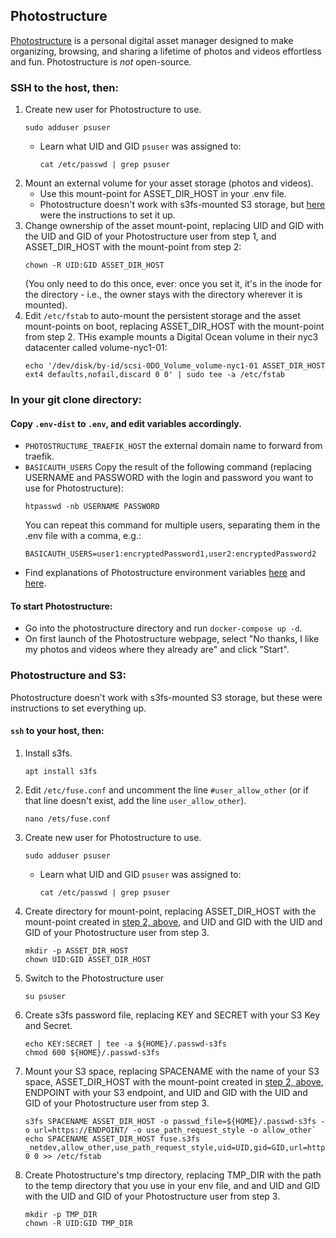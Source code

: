 ## Photostructure

[Photostructure](https://photostructure.com/server/photostructure-for-servers/)
is a personal digital asset manager designed to make organizing, browsing, and sharing a lifetime of photos and videos effortless and fun. Photostructure is *not* open-source.

### SSH to the host, then:
1. Create new user for Photostructure to use.
   ```
   sudo adduser psuser
   ```
   * Learn what UID and GID `psuser` was assigned to:
     ```
     cat /etc/passwd | grep psuser
     ```
2. Mount an external volume for your asset storage (photos and videos).
   * Use this mount-point for ASSET_DIR_HOST in your .env file.
   * Photostructure doesn't work with s3fs-mounted S3 storage, but [here](#photostructure-and-s3) were the instructions to set it up.
3. Change ownership of the asset mount-point, replacing UID and GID with the UID and GID of your Photostructure user from step 1, and ASSET_DIR_HOST with the mount-point from step 2:
   ```
   chown -R UID:GID ASSET_DIR_HOST
   ```
   (You only need to do this once, ever: once you set it, it's in the inode for the directory - i.e., the owner stays with the directory wherever it is mounted).
4. Edit `/etc/fstab` to auto-mount the persistent storage and the asset mount-points on boot, replacing ASSET_DIR_HOST with the mount-point from step 2. THis example mounts a Digital Ocean volume in their nyc3 datacenter called volume-nyc1-01:
   ```
   echo '/dev/disk/by-id/scsi-0DO_Volume_volume-nyc1-01 ASSET_DIR_HOST ext4 defaults,nofail,discard 0 0' | sudo tee -a /etc/fstab
   ```

### In your git clone directory:
#### Copy `.env-dist` to `.env`, and edit variables accordingly.
 * `PHOTOSTRUCTURE_TRAEFIK_HOST` the external domain name to forward from traefik.
 * `BASICAUTH_USERS` Copy the result of the following command (replacing USERNAME and PASSWORD with the login and password you want to use for Photostructure):
    ```
    htpasswd -nb USERNAME PASSWORD
    ```
    You can repeat this command for multiple users, separating them in the .env file with a comma, e.g.:
    ```
    BASICAUTH_USERS=user1:encryptedPassword1,user2:encryptedPassword2
    ```
 * Find explanations of Photostructure environment variables [here](https://photostructure.com/faq/environment-variables) and [here](https://github.com/photostructure/photostructure-for-servers/blob/main/defaults.env).

#### To start Photostructure:
  * Go into the photostructure directory and run `docker-compose up -d`. 
  * On first launch of the Photostructure webpage, select "No thanks, I like my photos and videos where they already are" and click "Start".
  
  
### Photostructure and S3:
Photostructure doesn't work with s3fs-mounted S3 storage, but these were instructions to set everything up.

#### `ssh` to your host, then:
1. Install s3fs.
   ```
   apt install s3fs
   ```
2. Edit `/etc/fuse.conf` and uncomment the line `#user_allow_other` (or if that line doesn't exist, add the line `user_allow_other`).
   ```
   nano /ets/fuse.conf
   ```
3. Create new user for Photostructure to use.
   ```
   sudo adduser psuser
   ```
   * Learn what UID and GID `psuser` was assigned to:
     ```
     cat /etc/passwd | grep psuser
     ```
4. Create directory for mount-point, replacing ASSET_DIR_HOST with the mount-point created in [step 2, above](#ssh-to-the-host-then), and UID and GID with the UID and GID of your Photostructure user from step 3.
   ```
   mkdir -p ASSET_DIR_HOST
   chown UID:GID ASSET_DIR_HOST
   ```
5. Switch to the Photostructure user
   ```
   su psuser
   ```
6. Create s3fs password file, replacing KEY and SECRET with your S3 Key and Secret.
   ```
   echo KEY:SECRET | tee -a ${HOME}/.passwd-s3fs
   chmod 600 ${HOME}/.passwd-s3fs
   ```
7. Mount your S3 space, replacing SPACENAME with the name of your S3 space, ASSET_DIR_HOST with the mount-point created in [step 2, above](#ssh-to-the-host-then), ENDPOINT with your S3 endpoint, and UID and GID with the UID and GID of your Photostructure user from step 3.
   ```
   s3fs SPACENAME ASSET_DIR_HOST -o passwd_file=${HOME}/.passwd-s3fs -o url=https://ENDPOINT/ -o use_path_request_style -o allow_other`
   echo SPACENAME ASSET_DIR_HOST fuse.s3fs _netdev,allow_other,use_path_request_style,uid=UID,gid=GID,url=https://ENDPOINT/ 0 0 >> /etc/fstab
   ```
8. Create Photostructure's tmp directory, replacing TMP_DIR with the path to the temp directory that you use in your env file, and and UID and GID with the UID and GID of your Photostructure user from step 3.
   ```
   mkdir -p TMP_DIR
   chown -R UID:GID TMP_DIR
   ```
